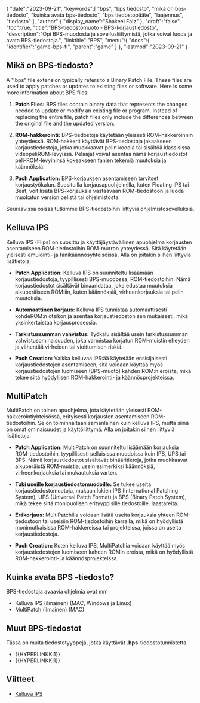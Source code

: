 {
   "date":"2023-09-21",
   "keywords":[
"bps",
"bps tiedosto",
"mikä on bps-tiedosto",
"kuinka avata bps-tiedosto",
"bps tiedostopääte",
"laajennus",
"tiedosto"
],
   "author":{
      "display_name":"Shakeel Faiz"
},
   "draft":"false",
   "toc":true,
   "title":"BPS-tiedostomuoto - BPS-korjaustiedosto",
   "description":"Opi BPS-muodosta ja sovellusliittymistä, jotka voivat luoda ja avata BPS-tiedostoja.",
   "linktitle":"BPS",
   "menu":{
      "docs":{
         "identifier":"game-bps-fi",
         "parent":"game"
}
},
   "lastmod":"2023-09-21"
}

## Mikä on BPS-tiedosto?

A ".bps" file extension typically refers to a Binary Patch File. These files are used to apply patches or updates to existing files or software. Here is some more information about BPS files:

1. **Patch Files:** BPS files contain binary data that represents the changes needed to update or modify an existing file or program. Instead of replacing the entire file, patch files only include the differences between the original file and the updated version.

2. **ROM-hakkerointi:** BPS-tiedostoja käytetään yleisesti ROM-hakkeroinnin yhteydessä. ROM-hakkerit käyttävät BPS-tiedostoja jakaakseen korjaustiedostoja, jotka muokkaavat pelin koodia tai sisältöä klassisissa videopeliROM-levyissä. Pelaajat voivat asentaa nämä korjaustiedostot peli-ROM-levyihinsä kokeakseen fanien tekemiä muutoksia ja käännöksiä.

3. **Pach Application:** BPS-korjauksen asentamiseen tarvitset korjaustyökalun. Suosituilla korjausapuohjelmilla, kuten Floating IPS tai Beat, voit lisätä BPS-korjauksia vastaavaan ROM-tiedostoon ja luoda muokatun version pelistä tai ohjelmistosta.

Seuraavissa osissa tutkimme BPS-tiedostoihin liittyviä ohjelmistosovelluksia.

## Kelluva IPS

Kelluva IPS (Flips) on suosittu ja käyttäjäystävällinen apuohjelma korjausten asentamiseen ROM-tiedostoihin ROM-murron yhteydessä. Sitä käytetään yleisesti emulointi- ja fanikäännösyhteisöissä. Alla on joitakin siihen liittyviä lisätietoja.

- **Patch Application:** Kelluva IPS on suunniteltu lisäämään korjaustiedostoja, tyypillisesti BPS-muodossa, ROM-tiedostoihin. Nämä korjaustiedostot sisältävät binaaridataa, joka edustaa muutoksia alkuperäiseen ROM:iin, kuten käännöksiä, virheenkorjauksia tai pelin muutoksia.

- **Automaattinen korjaus:** Kelluva IPS tunnistaa automaattisesti kohdeROM:n otsikon ja asentaa korjaustiedoston sen mukaisesti, mikä yksinkertaistaa korjausprosessia.

- **Tarkistussumman vahvistus:** Työkalu sisältää usein tarkistussumman vahvistusominaisuuden, joka varmistaa korjatun ROM-muistin eheyden ja vähentää virheiden tai vioittumisen riskiä.

- **Pach Creation:** Vaikka kelluvaa IPS:ää käytetään ensisijaisesti korjaustiedostojen asentamiseen, sitä voidaan käyttää myös korjaustiedostojen luomiseen (BPS-muoto) kahden ROM:n eroista, mikä tekee siitä hyödyllisen ROM-hakkerointi- ja käännösprojekteissa.

## MultiPatch

MultiPatch on toinen apuohjelma, jota käytetään yleisesti ROM-hakkerointiyhteisössä, erityisesti korjausten asentamiseen ROM-tiedostoihin. Se on toiminnaltaan samanlainen kuin kelluva IPS, mutta siinä on omat ominaisuudet ja käyttöliittymä. Alla on joitakin siihen liittyviä lisätietoja.

- **Patch Application:** MultiPatch on suunniteltu lisäämään korjauksia ROM-tiedostoihin, tyypillisesti sellaisissa muodoissa kuin IPS, UPS tai BPS. Nämä korjaustiedostot sisältävät binääritietoja, jotka muokkaavat alkuperäistä ROM-muistia, usein esimerkiksi käännöksiä, virheenkorjauksia tai mukautuksia varten.

- **Tuki useille korjaustiedostomuodoille:** Se tukee useita korjaustiedostomuotoja, mukaan lukien IPS (International Patching System), UPS (Universal Patch Format) ja BPS (Binary Patch System), mikä tekee siitä monipuolisen erityyppisille tiedostoille. laastareita.

- **Eräkorjaus:** MultiPatchilla voidaan lisätä useita korjauksia yhteen ROM-tiedostoon tai useisiin ROM-tiedostoihin kerralla, mikä on hyödyllistä monimutkaisissa ROM-hakkereissa tai projekteissa, joissa on useita korjaustiedostoja.

- **Pach Creation:** Kuten kelluva IPS, MultiPatchia voidaan käyttää myös korjaustiedostojen luomiseen kahden ROMin eroista, mikä on hyödyllistä ROM-hakkerointi- ja käännösprojekteissa.

## Kuinka avata BPS -tiedosto?

BPS-tiedostoja avaavia ohjelmia ovat mm

- Kelluva IPS (ilmainen) (MAC, Windows ja Linux)
- MultiPatch (ilmainen) (MAC)

## Muut BPS-tiedostot

Tässä on muita tiedostotyyppejä, jotka käyttävät **.bps**-tiedostotunnistetta.

- {{HYPERLINKKI1}}
- {{HYPERLINKKI1}}

## Viitteet
* [Kelluva IPS](https://www.gamebrew.org/wiki/Floating_IPS)


